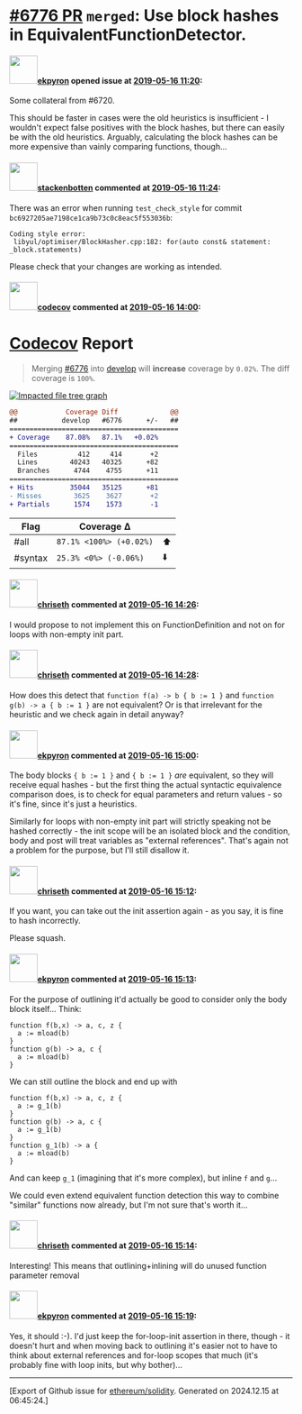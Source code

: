 # [\#6776 PR](https://github.com/ethereum/solidity/pull/6776) `merged`: Use block hashes in EquivalentFunctionDetector.

#### <img src="https://avatars.githubusercontent.com/u/1347491?v=4" width="50">[ekpyron](https://github.com/ekpyron) opened issue at [2019-05-16 11:20](https://github.com/ethereum/solidity/pull/6776):

Some collateral from #6720.

This should be faster in cases were the old heuristics is insufficient - I wouldn't expect false positives with the block hashes, but there can easily be with the old heuristics. Arguably, calculating the block hashes can be more expensive than vainly comparing functions, though...

#### <img src="https://avatars.githubusercontent.com/u/44874361?v=4" width="50">[stackenbotten](https://github.com/stackenbotten) commented at [2019-05-16 11:24](https://github.com/ethereum/solidity/pull/6776#issuecomment-493028077):

There was an error when running `test_check_style` for commit `bc6927205ae7198ce1ca9b73c0c8eac5f553036b`:
```
Coding style error:
 libyul/optimiser/BlockHasher.cpp:182: for(auto const& statement: _block.statements)

```
Please check that your changes are working as intended.

#### <img src="https://avatars.githubusercontent.com/in/254?v=4" width="50">[codecov](https://github.com/apps/codecov) commented at [2019-05-16 14:00](https://github.com/ethereum/solidity/pull/6776#issuecomment-493079758):

# [Codecov](https://codecov.io/gh/ethereum/solidity/pull/6776?src=pr&el=h1) Report
> Merging [#6776](https://codecov.io/gh/ethereum/solidity/pull/6776?src=pr&el=desc) into [develop](https://codecov.io/gh/ethereum/solidity/commit/e20fbd388b1a80a6463864fbc8574795521ed5b6?src=pr&el=desc) will **increase** coverage by `0.02%`.
> The diff coverage is `100%`.

[![Impacted file tree graph](https://codecov.io/gh/ethereum/solidity/pull/6776/graphs/tree.svg?width=650&token=87PGzVEwU0&height=150&src=pr)](https://codecov.io/gh/ethereum/solidity/pull/6776?src=pr&el=tree)

```diff
@@            Coverage Diff             @@
##           develop   #6776      +/-   ##
==========================================
+ Coverage    87.08%   87.1%   +0.02%     
==========================================
  Files          412     414       +2     
  Lines        40243   40325      +82     
  Branches      4744    4755      +11     
==========================================
+ Hits         35044   35125      +81     
- Misses        3625    3627       +2     
+ Partials      1574    1573       -1
```

| Flag | Coverage Δ | |
|---|---|---|
| #all | `87.1% <100%> (+0.02%)` | :arrow_up: |
| #syntax | `25.3% <0%> (-0.06%)` | :arrow_down: |

#### <img src="https://avatars.githubusercontent.com/u/9073706?v=4" width="50">[chriseth](https://github.com/chriseth) commented at [2019-05-16 14:26](https://github.com/ethereum/solidity/pull/6776#issuecomment-493090443):

I would propose to not implement this on FunctionDefinition and not on for loops with non-empty init part.

#### <img src="https://avatars.githubusercontent.com/u/9073706?v=4" width="50">[chriseth](https://github.com/chriseth) commented at [2019-05-16 14:28](https://github.com/ethereum/solidity/pull/6776#issuecomment-493091268):

How does this detect that `function f(a) -> b { b := 1 }` and `function g(b) -> a { b := 1 }` are not equivalent? Or is that irrelevant for the heuristic and we check again in detail anyway?

#### <img src="https://avatars.githubusercontent.com/u/1347491?v=4" width="50">[ekpyron](https://github.com/ekpyron) commented at [2019-05-16 15:00](https://github.com/ethereum/solidity/pull/6776#issuecomment-493104255):

The body blocks ``{ b := 1 }`` and ``{ b := 1 }`` *are* equivalent, so they will receive equal hashes - but the first thing the actual syntactic equivalence comparison does, is to check for equal parameters and return values - so it's fine, since it's just a heuristics.

Similarly for loops with non-empty init part will strictly speaking not be hashed correctly - the init scope will be an isolated block and the condition, body and post will treat variables as "external references". That's again not a problem for the purpose, but I'll still disallow it.

#### <img src="https://avatars.githubusercontent.com/u/9073706?v=4" width="50">[chriseth](https://github.com/chriseth) commented at [2019-05-16 15:12](https://github.com/ethereum/solidity/pull/6776#issuecomment-493109456):

If you want, you can take out the init assertion again - as you say, it is fine to hash incorrectly.

Please squash.

#### <img src="https://avatars.githubusercontent.com/u/1347491?v=4" width="50">[ekpyron](https://github.com/ekpyron) commented at [2019-05-16 15:13](https://github.com/ethereum/solidity/pull/6776#issuecomment-493109676):

For the purpose of outlining it'd actually be good to consider only the body block itself... Think:
```
function f(b,x) -> a, c, z {
  a := mload(b)
}
function g(b) -> a, c {
  a := mload(b)
}
```
We can still outline the block and end up with
```
function f(b,x) -> a, c, z {
  a := g_1(b)
}
function g(b) -> a, c {
  a := g_1(b)
}
function g_1(b) -> a {
  a := mload(b)
}
```
And can keep ``g_1`` (imagining that it's more complex), but inline ``f`` and ``g``...

We could even extend equivalent function detection this way to combine "similar" functions now already, but I'm not sure that's worth it...

#### <img src="https://avatars.githubusercontent.com/u/9073706?v=4" width="50">[chriseth](https://github.com/chriseth) commented at [2019-05-16 15:14](https://github.com/ethereum/solidity/pull/6776#issuecomment-493110344):

Interesting! This means that outlining+inlining will do unused function parameter removal

#### <img src="https://avatars.githubusercontent.com/u/1347491?v=4" width="50">[ekpyron](https://github.com/ekpyron) commented at [2019-05-16 15:19](https://github.com/ethereum/solidity/pull/6776#issuecomment-493112326):

Yes, it should :-).
I'd just keep the for-loop-init assertion in there, though - it doesn't hurt and when moving back to outlining it's easier not to have to think about external references and for-loop scopes that much (it's probably fine with loop inits, but why bother)...


-------------------------------------------------------------------------------



[Export of Github issue for [ethereum/solidity](https://github.com/ethereum/solidity). Generated on 2024.12.15 at 06:45:24.]
